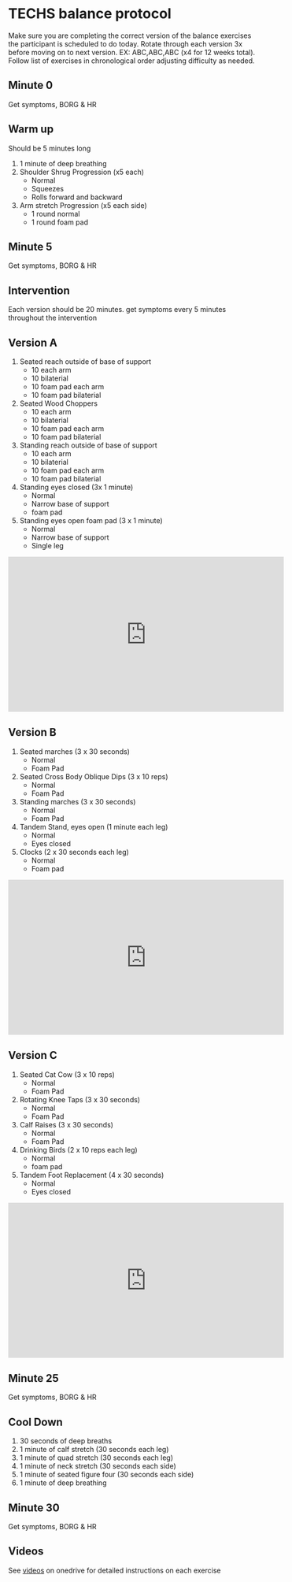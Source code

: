 # TECHS balance protocol
Make sure you are completing the correct version of the balance exercises the participant is scheduled to do today. Rotate through each version 3x before moving on to next version. EX: ABC,ABC,ABC (x4 for 12 weeks total). Follow list of exercises in chronological order adjusting difficulty as needed.
## Minute 0
Get symptoms, BORG & HR
## Warm up
Should be 5 minutes long
1. 1 minute of deep breathing
2. Shoulder Shrug Progression (x5 each)
   - Normal
   - Squeezes
   - Rolls forward and backward
3. Arm stretch Progression (x5 each side)
   - 1 round normal
   - 1 round foam pad
## Minute 5
Get symptoms, BORG & HR
## Intervention
Each version should be 20 minutes. get symptoms every 5 minutes throughout the intervention
## Version A
1. Seated reach outside of base of support
    -  10 each arm
    -  10 bilaterial
    -  10 foam pad each arm
    -  10 foam pad bilaterial
2. Seated Wood Choppers
    -  10 each arm
    -  10 bilaterial
    -  10 foam pad each arm
    -  10 foam pad bilaterial
3. Standing reach outside of base of support
    -  10 each arm
    -  10 bilaterial
    -  10 foam pad each arm
    -  10 foam pad bilaterial
4. Standing eyes closed (3x 1 minute)
    -  Normal
    -  Narrow base of support
    -  foam pad
5. Standing eyes open foam pad (3 x 1 minute)
    -  Normal
    -  Narrow base of support
    -  Single leg

<iframe width="560" height="315" src="https://www.youtube.com/embed/gECKvCpeKe4?si=ZkxZE3rjR41arcEj" title="YouTube video player" frameborder="0" allow="accelerometer; autoplay; clipboard-write; encrypted-media; gyroscope; picture-in-picture; web-share" referrerpolicy="strict-origin-when-cross-origin" allowfullscreen></iframe>

## Version B
1. Seated marches (3 x 30 seconds)
    -  Normal
    -  Foam Pad
2. Seated Cross Body Oblique Dips (3 x 10 reps)
    -  Normal
    -  Foam Pad
3. Standing marches (3 x 30 seconds)
    -  Normal
    -  Foam Pad
4. Tandem Stand, eyes open (1 minute each leg)
    -  Normal
    -  Eyes closed
5. Clocks (2 x 30 seconds each leg)
    -  Normal
    -  Foam pad

<iframe width="560" height="315" src="https://www.youtube.com/embed/tXh4nSgLAQ8?si=TelylR7wxyvnB4Qy" title="YouTube video player" frameborder="0" allow="accelerometer; autoplay; clipboard-write; encrypted-media; gyroscope; picture-in-picture; web-share" referrerpolicy="strict-origin-when-cross-origin" allowfullscreen></iframe>

## Version C
1. Seated Cat Cow (3 x 10 reps)
    -  Normal
    -  Foam Pad
2. Rotating Knee Taps (3 x 30 seconds)
    -  Normal
    -  Foam Pad
3. Calf Raises (3 x 30 seconds)
    -  Normal
    -  Foam Pad
4. Drinking Birds (2 x 10 reps each leg)
    -  Normal
    -  foam pad
5. Tandem Foot Replacement (4 x 30 seconds)
    -  Normal
    -  Eyes closed

<iframe width="560" height="315" src="https://www.youtube.com/embed/uNud4H4Ei7w?si=D8c762JsCS7vk4h_" title="YouTube video player" frameborder="0" allow="accelerometer; autoplay; clipboard-write; encrypted-media; gyroscope; picture-in-picture; web-share" referrerpolicy="strict-origin-when-cross-origin" allowfullscreen></iframe>

## Minute 25
Get symptoms, BORG & HR
## Cool Down
1. 30 seconds of deep breaths
2. 1 minute of calf stretch (30 seconds each leg)
3. 1 minute of quad stretch (30 seconds each leg)
4. 1 minute of neck stretch (30 seconds each side)
5. 1 minute of seated figure four (30 seconds each side)
6. 1 minute of deep breathing
## Minute 30
Get symptoms, BORG & HR
## Videos
See [videos](https://northeastern.sharepoint.com/:f:/r/sites/CNElab/Shared%20Documents/General/Projects/TECHS/Interventions/Intervention%20Exercise%20Videos?csf=1&web=1&e=6uEm0m) on onedrive for detailed instructions on each exercise
